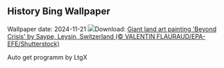 ## History Bing Wallpaper
Wallpaper date: 2024-11-21
![](https://www.bing.com/th?id=OHR.BeyondSaype_EN-CA2766246320_UHD.jpg&w=1000)Download: [Giant land art painting 'Beyond Crisis' by Saype, Leysin, Switzerland (© VALENTIN FLAURAUD/EPA-EFE/Shutterstock)](https://www.bing.com/th?id=OHR.BeyondSaype_EN-CA2766246320_UHD.jpg)

Auto get programm by LtgX
